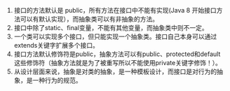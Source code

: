 1. 接口的方法默认是 public，所有方法在接口中不能有实现(Java 8 开始接口方法可以有默认实现），而抽象类可以有非抽象的方法。
1. 接口中除了static、final变量，不能有其他变量，而抽象类中则不一定。
1. 一个类可以实现多个接口，但只能实现一个抽象类。接口自己本身可以通过extends关键字扩展多个接口。
1. 接口方法默认修饰符是public，抽象方法可以有public、protected和default这些修饰符（抽象方法就是为了被重写所以不能使用private关键字修饰！）。
1. 从设计层面来说，抽象是对类的抽象，是一种模板设计，而接口是对行为的抽象，是一种行为的规范。